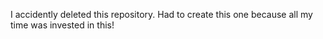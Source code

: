 
I accidently deleted this repository. Had to create this one because all my time was invested in this!
